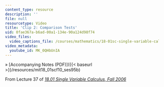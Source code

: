 ```yaml
---
content_type: resource
description: ''
file: null
resourcetype: Video
title: 'Clip 2: Comparison Tests'
uid: 0fae367a-b6ad-00a1-134e-90a124d98f74
video_files:
  video_captions_file: /courses/mathematics/18-01sc-single-variable-calculus-fall-2010/unit-5-exploring-the-infinite/part-b-taylor-series/session-95-series-comparison/clip-2-comparison-tests/MK_0QHbUnIA.vtt
video_metadata:
  youtube_id: MK_0QHbUnIA
---
```


» [Accompanying Notes (PDF)]({{< baseurl >}}/resources/mit18_01scf10_ses95b)

From Lecture 37 of [_18.01 Single Variable Calculus, Fall 2006_](/courses/18-01-single-variable-calculus-fall-2006/pages/video-lectures)